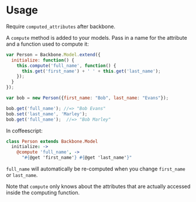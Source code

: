 Usage
=====

Require `computed_attributes` after backbone.

A `compute` method is added to your models.
Pass in a name for the attribute and a function used to compute it:

```javascript
var Person = Backbone.Model.extend({
  initialize: function() {
    this.compute('full_name', function() {
      this.get('first_name') + ' ' + this.get('last_name');
    });
  }
});

var bob = new Person({first_name: "Bob", last_name: "Evans"});

bob.get('full_name'); //=> "Bob Evans"
bob.set('last_name', 'Marley');
bob.get('full_name');  //=> "Bob Marley"
```

In coffeescript:


```coffee
class Person extends Backbone.Model
  initialize: ->
    @compute 'full_name', ->
      "#{@get 'first_name'} #{@get 'last_name'}"
```

`full_name` will automatically be re-computed when you change
`first_name` or `last_name`.

Note that `compute` only knows about the attributes that are actually accessed
inside the computing function.
